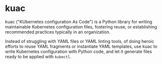 # kuac
kuac ("KUbernetes configuration As Code") is a Python library for writing maintainable Kubernetes configuration files,
fostering reuse, or establishing recommended practices typically in an organization.

Instead of struggling with YAML files or YAML linting tools, of doing heroic efforts
to reuse YAML fragments or instantiate YAML templates, use kuac to write Kubernetes
configuration with Python code, and let it generate files ready to be applied with
`kubectl`.

